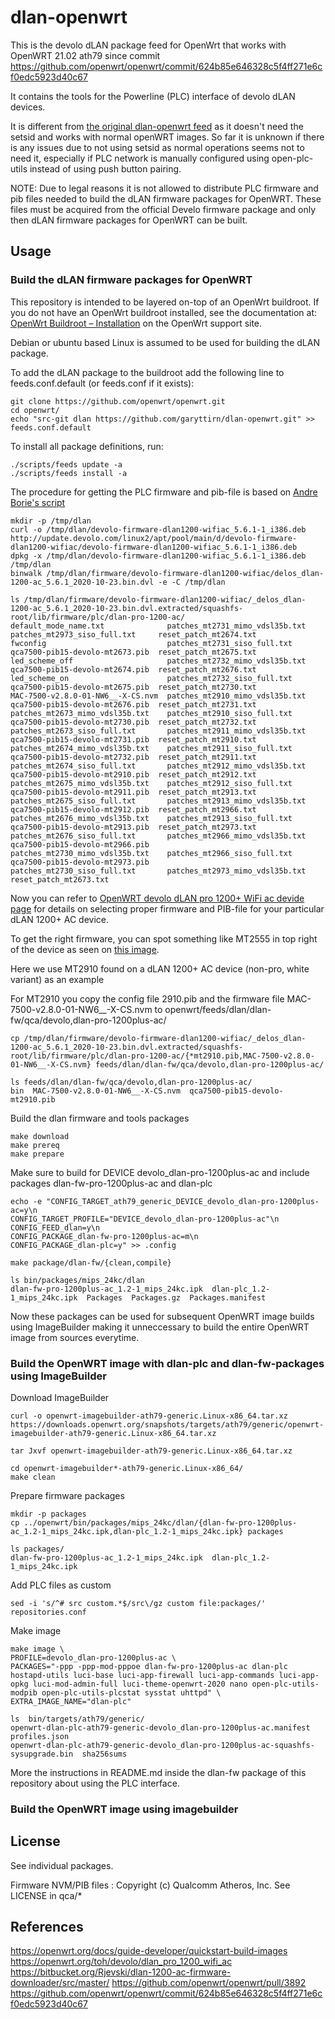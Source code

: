 # dlan-openwrt

This is the devolo dLAN package feed for OpenWrt that works with OpenWRT 21.02 ath79 since commit 
https://github.com/openwrt/openwrt/commit/624b85e646328c5f4ff271e6cf0edc5923d40c67

It contains the tools for the Powerline (PLC) interface of devolo dLAN devices.

It is different from [the original dlan-openwrt feed](https://github.com/devolo/dlan-openwrt) as it doesn't need the setsid and works with normal openWRT images.
So far it is unknown if there is any issues due to not using setsid as normal operations seems not to need it,
especially if PLC network is manually configured using open-plc-utils instead of using push button pairing. 

NOTE: Due to legal reasons it is not allowed to distribute PLC firmware and pib files needed to build the dLAN firmware packages for OpenWRT.
These files must be acquired from the official Develo firmware package and only then dLAN firmware packages for OpenWRT can be built.

## Usage

### Build the dLAN firmware packages for OpenWRT
This repository is intended to be layered on-top of an OpenWrt buildroot. If you do not have an OpenWrt buildroot installed, see the documentation at: [OpenWrt Buildroot – Installation](http://wiki.openwrt.org/doc/howto/buildroot.exigence) on the OpenWrt support site.

Debian or ubuntu based Linux is assumed to be used for building the dLAN package.

To add the dLAN package to the buildroot add the following line to feeds.conf.default (or feeds.conf if it exists):
```
git clone https://github.com/openwrt/openwrt.git
cd openwrt/
echo "src-git dlan https://github.com/garyttirn/dlan-openwrt.git" >> feeds.conf.default 
```

To install all package definitions, run:
```
./scripts/feeds update -a
./scripts/feeds install -a
```

The procedure for getting the PLC firmware and pib-file is based on [Andre Borie's script](https://bitbucket.org/Rjevski/dlan-1200-ac-firmware-downloader/src/master/)
```
mkdir -p /tmp/dlan
curl -o /tmp/dlan/devolo-firmware-dlan1200-wifiac_5.6.1-1_i386.deb http://update.devolo.com/linux2/apt/pool/main/d/devolo-firmware-dlan1200-wifiac/devolo-firmware-dlan1200-wifiac_5.6.1-1_i386.deb
dpkg -x /tmp/dlan/devolo-firmware-dlan1200-wifiac_5.6.1-1_i386.deb /tmp/dlan
binwalk /tmp/dlan/firmware/devolo-firmware-dlan1200-wifiac/delos_dlan-1200-ac_5.6.1_2020-10-23.bin.dvl -e -C /tmp/dlan

ls /tmp/dlan/firmware/devolo-firmware-dlan1200-wifiac/_delos_dlan-1200-ac_5.6.1_2020-10-23.bin.dvl.extracted/squashfs-root/lib/firmware/plc/dlan-pro-1200-ac/
default_mode_name.txt              patches_mt2731_mimo_vdsl35b.txt  patches_mt2973_siso_full.txt     reset_patch_mt2674.txt
fwconfig                           patches_mt2731_siso_full.txt     qca7500-pib15-devolo-mt2673.pib  reset_patch_mt2675.txt
led_scheme_off                     patches_mt2732_mimo_vdsl35b.txt  qca7500-pib15-devolo-mt2674.pib  reset_patch_mt2676.txt
led_scheme_on                      patches_mt2732_siso_full.txt     qca7500-pib15-devolo-mt2675.pib  reset_patch_mt2730.txt
MAC-7500-v2.8.0-01-NW6__-X-CS.nvm  patches_mt2910_mimo_vdsl35b.txt  qca7500-pib15-devolo-mt2676.pib  reset_patch_mt2731.txt
patches_mt2673_mimo_vdsl35b.txt    patches_mt2910_siso_full.txt     qca7500-pib15-devolo-mt2730.pib  reset_patch_mt2732.txt
patches_mt2673_siso_full.txt       patches_mt2911_mimo_vdsl35b.txt  qca7500-pib15-devolo-mt2731.pib  reset_patch_mt2910.txt
patches_mt2674_mimo_vdsl35b.txt    patches_mt2911_siso_full.txt     qca7500-pib15-devolo-mt2732.pib  reset_patch_mt2911.txt
patches_mt2674_siso_full.txt       patches_mt2912_mimo_vdsl35b.txt  qca7500-pib15-devolo-mt2910.pib  reset_patch_mt2912.txt
patches_mt2675_mimo_vdsl35b.txt    patches_mt2912_siso_full.txt     qca7500-pib15-devolo-mt2911.pib  reset_patch_mt2913.txt
patches_mt2675_siso_full.txt       patches_mt2913_mimo_vdsl35b.txt  qca7500-pib15-devolo-mt2912.pib  reset_patch_mt2966.txt
patches_mt2676_mimo_vdsl35b.txt    patches_mt2913_siso_full.txt     qca7500-pib15-devolo-mt2913.pib  reset_patch_mt2973.txt
patches_mt2676_siso_full.txt       patches_mt2966_mimo_vdsl35b.txt  qca7500-pib15-devolo-mt2966.pib
patches_mt2730_mimo_vdsl35b.txt    patches_mt2966_siso_full.txt     qca7500-pib15-devolo-mt2973.pib
patches_mt2730_siso_full.txt       patches_mt2973_mimo_vdsl35b.txt  reset_patch_mt2673.txt
```

Now you can refer to [OpenWRT devolo dLAN pro 1200+ WiFi ac devide page](https://openwrt.org/toh/devolo/dlan_pro_1200_wifi_ac#powerline_interface)
for details on selecting proper firmware and PIB-file for your particular dLAN 1200+ AC device.

To get the right firmware, you can spot something like MT2555 in top right of the device as seen on [this image](https://openwrt.org/_media/media/devolo/dlan-pro-wireless-500-plus-bottom.jpg). 

Here we use MT2910 found on a dLAN 1200+ AC device (non-pro, white variant) as an example 

For MT2910 you copy the config file 2910.pib and the firmware file MAC-7500-v2.8.0-01-NW6__-X-CS.nvm to openwrt/feeds/dlan/dlan-fw/qca/devolo,dlan-pro-1200plus-ac/

```
cp /tmp/dlan/firmware/devolo-firmware-dlan1200-wifiac/_delos_dlan-1200-ac_5.6.1_2020-10-23.bin.dvl.extracted/squashfs-root/lib/firmware/plc/dlan-pro-1200-ac/{*mt2910.pib,MAC-7500-v2.8.0-01-NW6__-X-CS.nvm} feeds/dlan/dlan-fw/qca/devolo,dlan-pro-1200plus-ac/

ls feeds/dlan/dlan-fw/qca/devolo,dlan-pro-1200plus-ac/
bin  MAC-7500-v2.8.0-01-NW6__-X-CS.nvm  qca7500-pib15-devolo-mt2910.pib
```

Build the dlan firmware and tools packages
```
make download
make prereq
make prepare
```

Make sure to build for DEVICE devolo_dlan-pro-1200plus-ac and include packages dlan-fw-pro-1200plus-ac and dlan-plc
```
echo -e "CONFIG_TARGET_ath79_generic_DEVICE_devolo_dlan-pro-1200plus-ac=y\n
CONFIG_TARGET_PROFILE="DEVICE_devolo_dlan-pro-1200plus-ac"\n
CONFIG_FEED_dlan=y\n
CONFIG_PACKAGE_dlan-fw-pro-1200plus-ac=m\n
CONFIG_PACKAGE_dlan-plc=y" >> .config

make package/dlan-fw/{clean,compile}

ls bin/packages/mips_24kc/dlan
dlan-fw-pro-1200plus-ac_1.2-1_mips_24kc.ipk  dlan-plc_1.2-1_mips_24kc.ipk  Packages  Packages.gz  Packages.manifest
```

Now these packages can be used for subsequent OpenWRT image builds using ImageBuilder making it unneccessary to build the entire OpenWRT image from sources everytime.

### Build the OpenWRT image with dlan-plc and dlan-fw-packages using ImageBuilder

Download ImageBuilder
```
curl -o openwrt-imagebuilder-ath79-generic.Linux-x86_64.tar.xz https://downloads.openwrt.org/snapshots/targets/ath79/generic/openwrt-imagebuilder-ath79-generic.Linux-x86_64.tar.xz

tar Jxvf openwrt-imagebuilder-ath79-generic.Linux-x86_64.tar.xz

cd openwrt-imagebuilder*-ath79-generic.Linux-x86_64/
make clean
```

Prepare firmware packages
```
mkdir -p packages
cp ../openwrt/bin/packages/mips_24kc/dlan/{dlan-fw-pro-1200plus-ac_1.2-1_mips_24kc.ipk,dlan-plc_1.2-1_mips_24kc.ipk} packages

ls packages/
dlan-fw-pro-1200plus-ac_1.2-1_mips_24kc.ipk  dlan-plc_1.2-1_mips_24kc.ipk

```

Add PLC files as custom
```
sed -i 's/^# src custom.*$/src\/gz custom file:packages/' repositories.conf
```

Make image
```
make image \
PROFILE=devolo_dlan-pro-1200plus-ac \
PACKAGES="-ppp -ppp-mod-pppoe dlan-fw-pro-1200plus-ac dlan-plc hostapd-utils luci-base luci-app-firewall luci-app-commands luci-app-opkg luci-mod-admin-full luci-theme-openwrt-2020 nano open-plc-utils-modpib open-plc-utils-plcstat sysstat uhttpd" \
EXTRA_IMAGE_NAME="dlan-plc"

ls  bin/targets/ath79/generic/
openwrt-dlan-plc-ath79-generic-devolo_dlan-pro-1200plus-ac.manifest                 profiles.json
openwrt-dlan-plc-ath79-generic-devolo_dlan-pro-1200plus-ac-squashfs-sysupgrade.bin  sha256sums
```

More the instructions in README.md inside the dlan-fw package of this repository about using the PLC interface.

### Build the OpenWRT image using imagebuilder

## License

See individual packages.

Firmware NVM/PIB files :
Copyright (c) Qualcomm Atheros, Inc.
See LICENSE in qca/*

## References 

https://openwrt.org/docs/guide-developer/quickstart-build-images
https://openwrt.org/toh/devolo/dlan_pro_1200_wifi_ac
https://bitbucket.org/Rjevski/dlan-1200-ac-firmware-downloader/src/master/
https://github.com/openwrt/openwrt/pull/3892
https://github.com/openwrt/openwrt/commit/624b85e646328c5f4ff271e6cf0edc5923d40c67